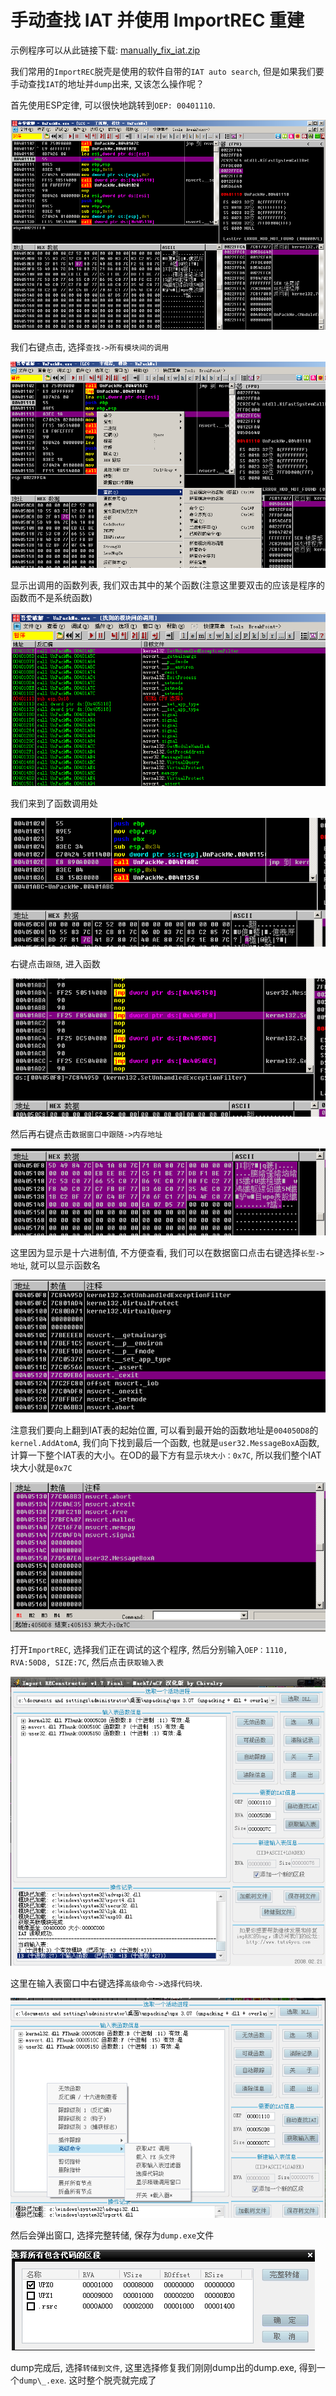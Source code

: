 # 手动查找 IAT 并使用 ImportREC 重建

示例程序可以从此链接下载: [manually_fix_iat.zip](https://github.com/ctf-wiki/ctf-challenges/blob/master/reverse/unpack/example/manually_fix_iat.zip)

我们常用的`ImportREC`脱壳是使用的软件自带的`IAT auto search`, 但是如果我们要手动查找`IAT`的地址并`dump`出来, 又该怎么操作呢？

首先使用ESP定律, 可以很快地跳转到`OEP: 00401110`.

![1.png](./figure/manually_fix_iat/upx-dll-unpack-1.png)

我们右键点击, 选择`查找->所有模块间的调用`

![2.png](./figure/manually_fix_iat/upx-dll-unpack-2.png)

显示出调用的函数列表, 我们双击其中的某个函数(注意这里要双击的应该是程序的函数而不是系统函数)

![3.png](./figure/manually_fix_iat/upx-dll-unpack-3.png)

我们来到了函数调用处

![4.png](./figure/manually_fix_iat/upx-dll-unpack-4.png)

右键点击`跟随`, 进入函数

![5.png](./figure/manually_fix_iat/upx-dll-unpack-5.png)

然后再右键点击`数据窗口中跟随->内存地址`

![6.png](./figure/manually_fix_iat/upx-dll-unpack-6.png)

这里因为显示是十六进制值, 不方便查看, 我们可以在数据窗口点击右键选择`长型->地址`, 就可以显示函数名

![7.png](./figure/manually_fix_iat/upx-dll-unpack-7.png)

注意我们要向上翻到IAT表的起始位置, 可以看到最开始的函数地址是`004050D8`的`kernel.AddAtomA`, 我们向下找到最后一个函数, 也就是`user32.MessageBoxA`函数, 计算一下整个IAT表的大小。在OD的最下方有显示`块大小：0x7C`, 所以我们整个IAT块大小就是`0x7C`

![8.png](./figure/manually_fix_iat/upx-dll-unpack-8.png)

打开`ImportREC`, 选择我们正在调试的这个程序, 然后分别输入`OEP：1110, RVA:50D8, SIZE:7C`, 然后点击`获取输入表`

![9.png](./figure/manually_fix_iat/upx-dll-unpack-9.png)

这里在输入表窗口中右键选择`高级命令->选择代码块`.

![10.png](./figure/manually_fix_iat/upx-dll-unpack-10.png)

然后会弹出窗口, 选择完整转储, 保存为`dump.exe`文件

![11.png](./figure/manually_fix_iat/upx-dll-unpack-11.png)

dump完成后, 选择`转储到文件`, 这里选择修复我们刚刚dump出的dump.exe, 得到一个`dump\_.exe`. 这时整个脱壳就完成了
